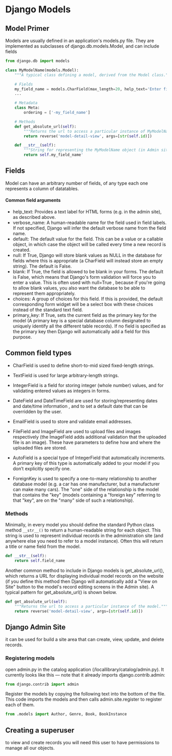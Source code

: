 # Django Models
## Model Primer

Models are usually defined in an application's models.py file. They are implemented as subclasses of django.db.models.Model, and can include fields

```python
from django.db import models

class MyModelName(models.Model):
    """A typical class defining a model, derived from the Model class."""

    # Fields
    my_field_name = models.CharField(max_length=20, help_text='Enter field documentation')
    ...

    # Metadata
    class Meta:
        ordering = ['-my_field_name']

    # Methods
    def get_absolute_url(self):
        """Returns the url to access a particular instance of MyModelName."""
        return reverse('model-detail-view', args=[str(self.id)])

    def __str__(self):
        """String for representing the MyModelName object (in Admin site etc.)."""
        return self.my_field_name'
```

## Fields

Model can have an arbitrary number of fields, of any type each one represents a column of datatables. 

#### Common field arguments

- help_text: Provides a text label for HTML forms (e.g. in the admin site), as described above.
- verbose_name: A human-readable name for the field used in field labels. If not specified, Django will infer the default verbose name from the field name.
- default: The default value for the field. This can be a value or a callable object, in which case the object will be called every time a new record is created.
- null: If True, Django will store blank values as NULL in the database for fields where this is appropriate (a CharField will instead store an empty string). The default is False.
- blank: If True, the field is allowed to be blank in your forms. The default is False, which means that Django's form validation will force you to enter a value. This is often used with null=True , because if you're going to allow blank values, you also want the database to be able to represent them appropriately.
- choices: A group of choices for this field. If this is provided, the default corresponding form widget will be a select box with these choices instead of the standard text field.
- primary_key: If True, sets the current field as the primary key for the model (A primary key is a special database column designated to uniquely identify all the different table records). If no field is specified as the primary key then Django will automatically add a field for this purpose.

## Common field types 

- CharField is used to define short-to-mid sized fixed-length strings. 

- TextField is used for large arbitrary-length strings.

- IntegerField is a field for storing integer (whole number) values, and for validating entered values as integers in forms.

- DateField and DateTimeField are used for storing/representing dates and date/time information , and to set a default date that can be overridden by the user.

- EmailField is used to store and validate email addresses.

- FileField and ImageField are used to upload files and images respectively (the ImageField adds additional validation that the uploaded file is an image). These have parameters to define how and where the uploaded files are stored.

- AutoField is a special type of IntegerField that automatically increments. A primary key of this type is automatically added to your model if you don’t explicitly specify one.

- ForeignKey is used to specify a one-to-many relationship to another database model (e.g. a car has one manufacturer, but a manufacturer can make many cars). The "one" side of the relationship is the model that contains the "key" (models containing a "foreign key" referring to that "key", are on the "many" side of such a relationship).

### Methods

Minimally, in every model you should define the standard Python class method `__str__()` to return a human-readable string for each object. This string is used to represent individual records in the administration site (and anywhere else you need to refer to a model instance). Often this will return a title or name field from the model.

```python
def __str__(self):
    return self.field_name
```

Another common method to include in Django models is get_absolute_url(), which returns a URL for displaying individual model records on the website (if you define this method then Django will automatically add a "View on Site" button to the model's record editing screens in the Admin site). A typical pattern for get_absolute_url() is shown below.

```python
def get_absolute_url(self):
    """Returns the url to access a particular instance of the model."""
    return reverse('model-detail-view', args=[str(self.id)])
```

## Django Admin Site

it can be used for  build a site area that can create, view, update, and delete records. 

### Registering models

 open admin.py in the catalog application (/locallibrary/catalog/admin.py). It currently looks like this — note that it already imports django.contrib.admin:

```python
from django.contrib import admin

```

Register the models by copying the following text into the bottom of the file. This code imports the models and then calls admin.site.register to register each of them.

```python
from .models import Author, Genre, Book, BookInstance

```

## Creating a superuser

   to view and create records you will need this user to have permissions to manage all our objects. 